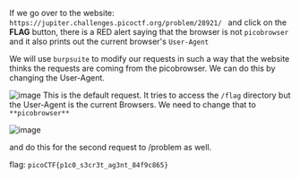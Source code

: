 If we go over to the website: `https://jupiter.challenges.picoctf.org/problem/28921/ ` and click on the **FLAG** button, there is a RED alert
saying that the browser is not `picobrowser` and it also prints out the current browser's `User-Agent`

We will use `burpsuite` to modify our requests in such a way that the website thinks the requests are coming from the picobrowser. We can do this by changing the 
User-Agent.

![image](https://github.com/pUrGe12/CTFs-writeup/assets/153343775/d49dce60-e8b0-42cc-9414-9611f1a258b0)
This is the default request. It tries to access the `/flag` directory but the User-Agent is the current Browsers. We need to change that
to `**picobrowser**`

![image](https://github.com/pUrGe12/CTFs-writeup/assets/153343775/a7df1282-7e4a-4276-b9e3-8b1aa46ef3e2)

and do this for the second request to /problem as well.

flag: `picoCTF{p1c0_s3cr3t_ag3nt_84f9c865}`

